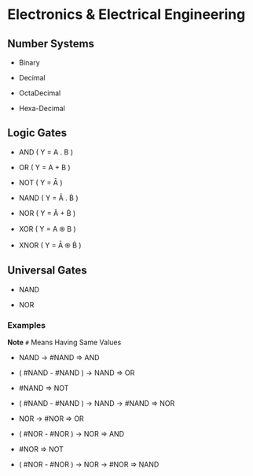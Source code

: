 # Electronics & Electrical Engineering

## Number Systems

- Binary

- Decimal

- OctaDecimal

- Hexa-Decimal

## Logic Gates 

- AND ( Y = A . B )

- OR ( Y = A + B )

- NOT ( Y = Ā )

- NAND ( Y = Ā . Ḃ )

- NOR ( Y = Ā + Ḃ )

- XOR ( Y = A ֍ B )

- XNOR ( Y = Ā ֍ Ḃ )

## Universal Gates

- NAND

- NOR

### Examples

**Note** `#` Means Having Same Values

- NAND -> #NAND => AND

- ( #NAND - #NAND ) -> NAND => OR

- #NAND => NOT

- ( #NAND - #NAND ) -> NAND -> #NAND => NOR

- NOR -> #NOR => OR

- ( #NOR - #NOR ) -> NOR => AND

- #NOR => NOT

- ( #NOR - #NOR ) -> NOR -> #NOR => NAND
